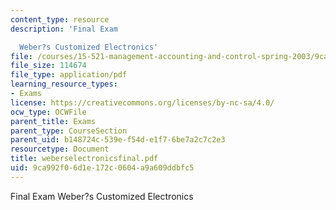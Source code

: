 ```yaml
---
content_type: resource
description: 'Final Exam

  Weber?s Customized Electronics'
file: /courses/15-521-management-accounting-and-control-spring-2003/9ca992f06d1e172c0604a9a609ddbfc5_weberselectronicsfinal.pdf
file_size: 114674
file_type: application/pdf
learning_resource_types:
- Exams
license: https://creativecommons.org/licenses/by-nc-sa/4.0/
ocw_type: OCWFile
parent_title: Exams
parent_type: CourseSection
parent_uid: b148724c-539e-f54d-e1f7-6be7a2c7c2e3
resourcetype: Document
title: weberselectronicsfinal.pdf
uid: 9ca992f0-6d1e-172c-0604-a9a609ddbfc5
---
```

Final Exam
Weber?s Customized Electronics